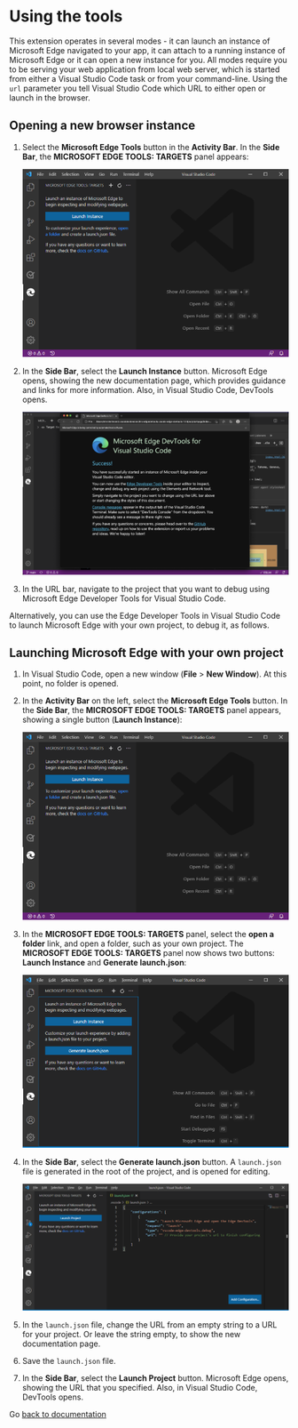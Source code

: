 # Using the tools

This extension operates in several modes - it can launch an instance of Microsoft Edge navigated to your app, it can attach to a running instance of Microsoft Edge or it can open a new instance for you. All modes require you to be serving your web application from local web server, which is started from either a Visual Studio Code task or from your command-line. Using the `url` parameter you tell Visual Studio Code which URL to either open or launch in the browser.

## Opening a new browser instance

1. Select the **Microsoft Edge Tools** button in the **Activity Bar**. In the **Side Bar**, the **MICROSOFT EDGE TOOLS: TARGETS** panel appears:

    ![The MICROSOFT EDGE TOOLS: TARGETS panel in the Side Bar of Visual Studio Code, showing the Launch Instance button](img/edge-tools-extension-in-context-docs-initial-side-bar.msft.png)

1. In the **Side Bar**, select the **Launch Instance** button.  Microsoft Edge opens, showing the new documentation page, which provides guidance and links for more information.  Also, in Visual Studio Code, DevTools opens.

    ![The new documentation page that appears in the browser, about how to use Microsoft Edge Developer Tools for Visual Studio Code](img/edge-tools-extension-in-context-docs-doc-page.msft.png)
1. In the URL bar, navigate to the project that you want to debug using Microsoft Edge Developer Tools for Visual Studio Code.

Alternatively, you can use the Edge Developer Tools in Visual Studio Code to launch Microsoft Edge with your own project, to debug it, as follows.

## Launching Microsoft Edge with your own project

1. In Visual Studio Code, open a new window (**File** > **New Window**).  At this point, no folder is opened.

1. In the **Activity Bar** on the left, select the **Microsoft Edge Tools** button.  In the **Side Bar**, the **MICROSOFT EDGE TOOLS: TARGETS** panel appears, showing a single button (**Launch Instance**):

    ![The MICROSOFT EDGE TOOLS: TARGETS panel in the Side Bar of Visual Studio Code, showing the Launch Instance button](img/edge-tools-extension-in-context-docs-initial-side-bar.msft.png)

1. In the **MICROSOFT EDGE TOOLS: TARGETS** panel, select the **open a folder** link, and open a folder, such as your own project.  The **MICROSOFT EDGE TOOLS: TARGETS** panel now shows two buttons: **Launch Instance** and **Generate launch.json**:

    ![The MICROSOFT EDGE TOOLS: TARGETS panel in the Side Bar of Visual Studio Code](img/edge-tools-extension-in-context-docs-side-bar.msft.png)

1. In the **Side Bar**, select the **Generate launch.json** button.  A `launch.json` file is generated in the root of the project, and is opened for editing.

    ![Editing the URL in the launch.json file](img/edge-tools-extension-in-context-docs-launch-json-file.msft.png)

1. In the `launch.json` file, change the URL from an empty string to a URL for your project.  Or leave the string empty, to show the new documentation page.

1. Save the `launch.json` file.

1. In the **Side Bar**, select the **Launch Project** button.  Microsoft Edge opens, showing the URL that you specified.  Also, in Visual Studio Code, DevTools opens.

Go [back to documentation](./index.md)

